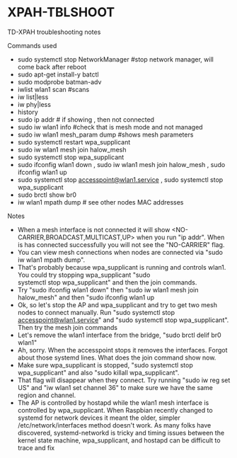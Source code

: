 # XPAH-TBLSHOOT
TD-XPAH troubleshooting notes

Commands used
 - sudo systemctl stop NetworkManager #stop network manager, will come back after reboot
 - sudo apt-get install-y batctl
 - sudo modprobe batman-adv
 - iwlist wlan1 scan   #scans
 - iw list|less
 - iw phy|less
 - history
 - sudo ip addr # if showing <no-carrier>, then not connected
 - sudo iw wlan1 info  #check that is mesh mode and not managed
 - sudo iw wlan1 mesh_param dump   #shows mesh parameters
 - sudo systemctl restart wpa_supplicant
 - sudo iw wlan1 mesh join halow_mesh
 - sudo systemctl stop wpa_supplicant
 - sudo ifconfig wlan1 down , sudo iw wlan1 mesh join halow_mesh , sudo ifconfig wlan1 up
 - sudo systemctl stop accesspoint@wlan1.service , sudo systemctl stop wpa_supplicant
 - sudo brctl show br0
 - iw wlan1 mpath dump # see other nodes MAC addresses

Notes
  - When a mesh interface is not connected it will show <NO-CARRIER,BROADCAST,MULTICAST,UP> when you run "ip addr".
When is has connected successfully you will not see the "NO-CARRIER" flag.
  - You can view mesh connections when nodes are connected via "sudo iw wlan1 mpath dump".
  - That's probably because wpa_supplicant is running and controls wlan1. You could try stopping wpa_supplicant "sudo   
 systemctl stop wpa_supplicant" and then the join commands.
  - Try "sudo ifconfig wlan1 down" then "sudo iw wlan1 mesh join halow_mesh" and then "sudo ifconfig wlan1 up
  - Ok, so let's stop the AP and wpa_supplicant and try to get two mesh nodes to connect manually. Run "sudo systemctl stop accesspoint@wlan1.service" and "sudo systemctl stop wpa_supplicant". Then try the mesh join commands
  - Let's remove the wlan1 interface from the bridge, "sudo brctl delif br0 wlan1"
  - Ah, sorry. When the accesspoint stops it removes the interfaces. Forgot about those systemd lines.
What does the join command show now.
  - Make sure wpa_supplicant is stopped, "sudo systemctl stop wpa_supplicant" and also "sudo killall wpa_supplicant".
  - That flag will disappear when they connect. Try running "sudo iw reg set US" and "iw wlan1 set channel 36" to make sure we have the same region and channel.
  - The AP is controlled by hostapd while the wlan1 mesh interface is controlled by wpa_supplicant. When Raspbian recently changed to systemd for network devices  it meant the older, simpler /etc/network/interfaces method doesn't work. As many folks have discovered, systemd-networkd is tricky and timing issues between the kernel state machine, wpa_supplicant, and hostapd can be difficult to trace and fix
